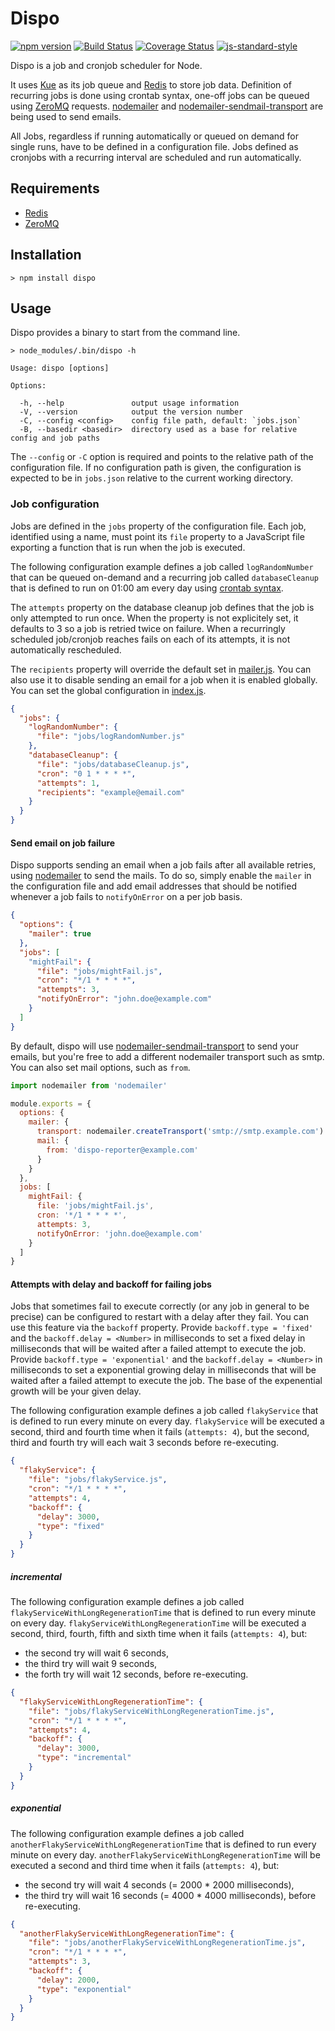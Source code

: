 # Dispo

[![npm version](https://badge.fury.io/js/dispo.svg)](https://badge.fury.io/js/dispo) [![Build Status](https://travis-ci.org/gonsfx/dispo.svg?branch=master)](https://travis-ci.org/gonsfx/dispo) [![Coverage Status](https://coveralls.io/repos/github/gonsfx/dispo/badge.svg?branch=master)](https://coveralls.io/github/gonsfx/dispo?branch=master) [![js-standard-style](https://img.shields.io/badge/code%20style-standard-brightgreen.svg)](http://standardjs.com/)

Dispo is a job and cronjob scheduler for Node.

It uses [Kue](https://github.com/Automattic/kue) as its job queue and [Redis](http://redis.io/) to store job data. Definition of recurring jobs is done using crontab syntax, one-off jobs can be queued using [ZeroMQ](http://zeromq.org/) requests. [nodemailer](https://github.com/nodemailer/nodemailer) and [nodemailer-sendmail-transport](https://github.com/andris9/nodemailer-sendmail-transport) are being used to send emails.

All Jobs, regardless if running automatically or queued on demand for single runs, have to be defined in a configuration file. Jobs defined as cronjobs with a recurring interval are scheduled and run automatically.

## Requirements

- [Redis](http://redis.io/)
- [ZeroMQ](http://zeromq.org/)

## Installation

```
> npm install dispo
```

## Usage

Dispo provides a binary to start from the command line.

```
> node_modules/.bin/dispo -h

Usage: dispo [options]

Options:

  -h, --help               output usage information
  -V, --version            output the version number
  -C, --config <config>    config file path, default: `jobs.json`
  -B, --basedir <basedir>  directory used as a base for relative config and job paths
```

The `--config` or `-C` option is required and points to the relative path of the configuration file. If no configuration path is given, the configuration is expected to be in `jobs.json` relative to the current working directory.

### Job configuration

Jobs are defined in the `jobs` property of the configuration file. Each job, identified using a name, must point its `file` property to a JavaScript file exporting a function that is run when the job is executed.

The following configuration example defines a job called `logRandomNumber` that can be queued on-demand and a recurring job called `databaseCleanup` that is defined to run on 01:00 am every day using [crontab syntax](https://en.wikipedia.org/wiki/Cron).

The `attempts` property on the database cleanup job defines that the job is only attempted to run once. When the property is not explicitely set, it defaults to 3 so a job is retried twice on failure. When a recurringly scheduled job/cronjob reaches fails on each of its attempts, it is not automatically rescheduled.

The `recipients` property will override the default set in [mailer.js](src/mailer.js). You can also use it to disable sending an email for a job when it is enabled globally. You can set the global configuration in [index.js](src/index.js).

```json
{
  "jobs": {
    "logRandomNumber": {
      "file": "jobs/logRandomNumber.js"
    },
    "databaseCleanup": {
      "file": "jobs/databaseCleanup.js",
      "cron": "0 1 * * * *",
      "attempts": 1,
      "recipients": "example@email.com"
    }
  }
}
```

#### Send email on job failure

Dispo supports sending an email when a job fails after all available retries, using [nodemailer](https://github.com/nodemailer/nodemailer) to send the mails.
To do so, simply enable the `mailer` in the configuration file and add email addresses that should be notified whenever a job fails to `notifyOnError` on a per job basis.

```json
{
  "options": {
    "mailer": true
  },
  "jobs": [
    "mightFail": {
      "file": "jobs/mightFail.js",
      "cron": "*/1 * * * *",
      "attempts": 3,
      "notifyOnError": "john.doe@example.com"
    }
  ]
}
```

By default, dispo will use [nodemailer-sendmail-transport](https://github.com/andris9/nodemailer-sendmail-transport) to send your emails, but you're free to add a different nodemailer transport such as smtp.
You can also set mail options, such as `from`.

```javascript
import nodemailer from 'nodemailer'

module.exports = {
  options: {
    mailer: {
      transport: nodemailer.createTransport('smtp://smtp.example.com')
      mail: {
        from: 'dispo-reporter@example.com'
      }
    }
  },
  jobs: [
    mightFail: {
      file: 'jobs/mightFail.js',
      cron: '*/1 * * * *',
      attempts: 3,
      notifyOnError: 'john.doe@example.com'
    }
  ]
}
```

#### Attempts with delay and backoff for failing jobs

Jobs that sometimes fail to execute correctly (or any job in general to be precise) can be configured to restart with a delay after they fail. You can use this feature via the `backoff` property.
Provide `backoff.type = 'fixed'` and the `backoff.delay = <Number>` in milliseconds to set a fixed delay in milliseconds that will be waited after a failed attempt to execute the job.
Provide `backoff.type = 'exponential'` and the `backoff.delay = <Number>` in milliseconds to set a exponential growing delay in milliseconds that will be waited after a failed attempt to execute the job. The base of the expenential growth will be your given delay.

The following configuration example defines a job called `flakyService` that is defined to run every minute on every day.
`flakyService` will be executed a second, third and fourth time when it fails (`attempts: 4`), but the second, third and fourth try will each wait 3 seconds before re-executing.

```json
{
  "flakyService": {
    "file": "jobs/flakyService.js",
    "cron": "*/1 * * * *",
    "attempts": 4,
    "backoff": {
      "delay": 3000,
      "type": "fixed"
    }
  }
}
```

##### incremental

The following configuration example defines a job called `flakyServiceWithLongRegenerationTime` that is defined to run every minute on every day.
`flakyServiceWithLongRegenerationTime` will be executed a second, third, fourth, fifth and sixth time when it fails (`attempts: 4`), but:
- the second try will wait 6 seconds,
- the third try will wait 9 seconds,
- the forth try will wait 12 seconds,
before re-executing.

```json
{
  "flakyServiceWithLongRegenerationTime": {
    "file": "jobs/flakyServiceWithLongRegenerationTime.js",
    "cron": "*/1 * * * *",
    "attempts": 4,
    "backoff": {
      "delay": 3000,
      "type": "incremental"
    }
  }
}
```

##### exponential

The following configuration example defines a job called `anotherFlakyServiceWithLongRegenerationTime` that is defined to run every minute on every day.
`anotherFlakyServiceWithLongRegenerationTime` will be executed a second and third time when it fails (`attempts: 4`), but:
- the second try will wait 4 seconds (= 2000 * 2000 milliseconds),
- the third try will wait 16 seconds (= 4000 * 4000 milliseconds),
before re-executing.

```json
{
  "anotherFlakyServiceWithLongRegenerationTime": {
    "file": "jobs/anotherFlakyServiceWithLongRegenerationTime.js",
    "cron": "*/1 * * * *",
    "attempts": 3,
    "backoff": {
      "delay": 2000,
      "type": "exponential"
    }
  }
}
```
